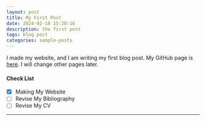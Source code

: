 ```yaml
---
layout: post
title: My First Post
date: 2024-02-18 15:20:16
description: the first post
tags: blog post
categories: sample-posts
---
```


I made my website, and I am writing my first blog post. My GitHub page is [here](https://github.com/yjkang737). I will change other pages later.

#### Check List

- [x] Making My Website
- [ ] Revise My Bibliography
- [ ] Revise My CV

<hr>

